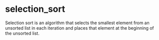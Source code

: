 # selection_sort
Selection sort is an algorithm that selects the smallest element from an unsorted list in each iteration and places that element at the beginning of the unsorted list.
